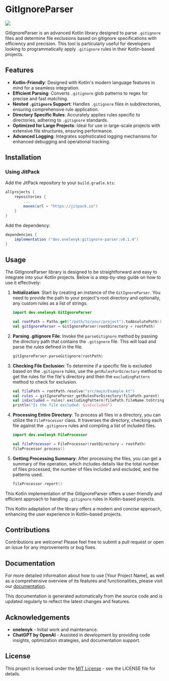 # GitIgnoreParser
[![](https://jitpack.io/v/onelenyk/gitignore-parser.svg)](https://jitpack.io/#onelenyk/gitignore-parser)

GitIgnoreParser is an advanced Kotlin library designed to parse `.gitignore` files and determine file exclusions based
on gitignore specifications with efficiency and precision. This tool is particularly useful for developers looking to
programmatically apply `.gitignore` rules in their Kotlin-based projects.

## Features

- **Kotlin-Friendly**: Designed with Kotlin's modern language features in mind for a seamless integration.
- **Efficient Parsing**: Converts `.gitignore` glob patterns to regex for precise and fast matching.
- **Nested `.gitignore` Support**: Handles `.gitignore` files in subdirectories, ensuring comprehensive rule
  application.
- **Directory Specific Rules**: Accurately applies rules specific to directories, adhering to `.gitignore` standards.
- **Optimized for Large Projects**: Ideal for use in large-scale projects with extensive file structures, ensuring
  performance.
- **Advanced Logging**: Integrates sophisticated logging mechanisms for enhanced debugging and operational tracking.

## Installation

### Using JitPack

Add the JitPack repository to your `build.gradle.kts`:

```gradle
allprojects {
    repositories {
        ...
        maven(url = "https://jitpack.io")
    }
}
```

Add the dependency:

```gradle
dependencies {
    implementation ("dev.onelenyk:gitignore-parser:v0.1.4")
}
```

## Usage

The GitIgnoreParser library is designed to be straightforward and easy to integrate into your Kotlin projects. Below is a step-by-step guide on how to use it effectively:

1. **Initialization**: Start by creating an instance of the `GitIgnoreParser`. You need to provide the path to your project's root directory and optionally, any custom rules as a list of strings.

    ```kotlin
    import dev.onelenyk.GitIgnoreParser
   
    val rootPath = Paths.get("/path/to/your/project").toAbsolutePath()
    val gitIgnoreParser = GitIgnoreParser(rootDirectory = rootPath)
    ```

2. **Parsing .gitignore File**: Invoke the `parseGitignore` method by passing the directory path that contains the `.gitignore` file. This will load and parse the rules defined in the file.

    ```kotlin
    gitIgnoreParser.parseGitignore(rootPath)
    ```

3. **Checking File Exclusion**: To determine if a specific file is excluded based on the `.gitignore` rules, use the `getRulesForDirectory` method to get the rules for the file's directory and then the `excludingPattern` method to check for exclusion.

    ```kotlin
    val filePath = rootPath.resolve("src/main/Example.kt")
    val rules = gitIgnoreParser.getRulesForDirectory(filePath.parent)
    val isExcluded = rules?.excludingPattern(filePath.fileName.toString()) != null
    println("Is the file excluded: $isExcluded")
    ```

4. **Processing Entire Directory**: To process all files in a directory, you can utilize the `FileProcessor` class. It traverses the directory, checking each file against the `.gitignore` rules and compiling a list of included files.

    ```kotlin
    import dev.onelenyk.FileProcessor
   
    val fileProcessor = FileProcessor(rootDirectory = rootPath)
    fileProcessor.process()
    ```

5. **Getting Processing Summary**: After processing the files, you can get a summary of the operation, which includes details like the total number of files processed, the number of files included and excluded, and the patterns used.

    ```kotlin
    fileProcessor.report()
    ```

This Kotlin implementation of the GitIgnoreParser offers a user-friendly and efficient approach to handling `.gitignore` rules in Kotlin-based projects.


This Kotlin adaptation of the library offers a modern and concise approach, enhancing the user experience in
Kotlin-based projects.

## Contributions

Contributions are welcome! Please feel free to submit a pull request or open an issue for any improvements or bug fixes.

## Documentation

For more detailed information about how to use [Your Project Name], as well as a comprehensive overview of its features and functionalities, please visit our [documentation](URL-to-your-documentation).

This documentation is generated automatically from the source code and is updated regularly to reflect the latest changes and features.

## Acknowledgements

- **onelenyk** - Initial work and maintenance.
- **ChatGPT by OpenAI** - Assisted in development by providing code insights, optimization strategies, and documentation
  support.

## License

This project is licensed under the [MIT License](LICENSE) - see the LICENSE file for details.
